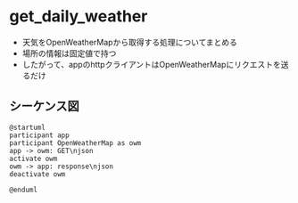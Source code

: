 # get_daily_weather

- 天気をOpenWeatherMapから取得する処理についてまとめる
- 場所の情報は固定値で持つ
- したがって、appのhttpクライアントはOpenWeatherMapにリクエストを送るだけ

## シーケンス図

```plantuml
@startuml
participant app
participant OpenWeatherMap as owm
app -> owm: GET\njson
activate owm
owm -> app: response\njson
deactivate owm

@enduml
```
